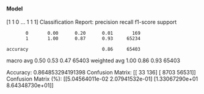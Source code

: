 #### Model
[1 1 0 ... 1 1 1]
Classification Report:
              precision    recall  f1-score   support

           0       0.00      0.20      0.01       169
           1       1.00      0.87      0.93     65234

    accuracy                           0.86     65403
   macro avg       0.50      0.53      0.47     65403
weighted avg       1.00      0.86      0.93     65403

Accuracy: 0.864853294191398
Confusion Matrix:
[[   33   136]
 [ 8703 56531]]
Confusion Matrix (%):
[[5.04564011e-02 2.07941532e-01]
 [1.33067290e+01 8.64348730e+01]]
